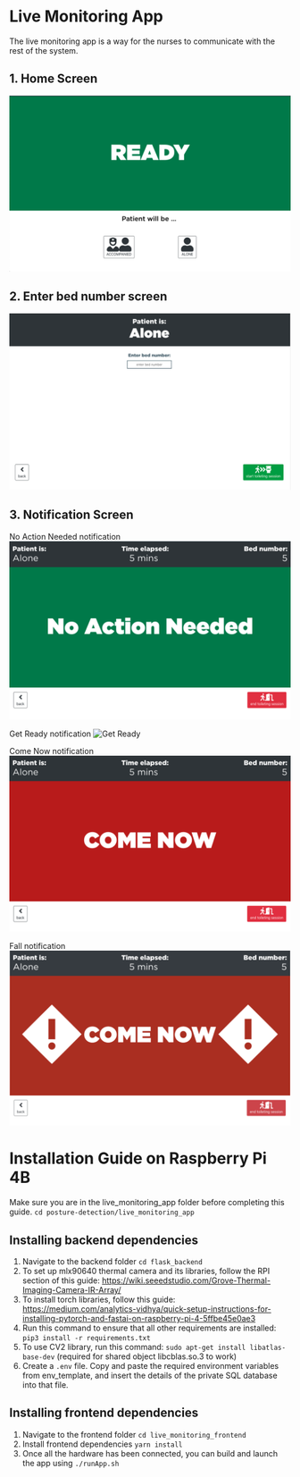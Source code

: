 # Live Monitoring App

The live monitoring app is a way for the nurses to communicate with the rest of the system. 

## 1. Home Screen
![Home Screen](/live_monitoring_app/images/home_screen.png)

## 2. Enter bed number screen
![Enter Bed Number Screen](/live_monitoring_app/images/enter_bed_number.png)

## 3. Notification Screen
No Action Needed notification 
![No Action Needed](/live_monitoring_app/images/no_action_needed.png)

Get Ready notification 
![Get Ready](/main/live_monitoring_app/images/get_ready.png)

Come Now notification 
![Come Now](/live_monitoring_app/images/come_now.png)

Fall notification
![Fall](/live_monitoring_app/images/fall.png)

# Installation Guide on Raspberry Pi 4B

Make sure you are in the live_monitoring_app folder before completing this guide. 
`cd posture-detection/live_monitoring_app`

## Installing backend dependencies 
1. Navigate to the backend folder `cd flask_backend`
2. To set up mlx90640 thermal camera and its libraries, follow the RPI section of this guide: https://wiki.seeedstudio.com/Grove-Thermal-Imaging-Camera-IR-Array/
3. To install torch libraries, follow this guide: https://medium.com/analytics-vidhya/quick-setup-instructions-for-installing-pytorch-and-fastai-on-raspberry-pi-4-5ffbe45e0ae3
4. Run this command to ensure that all other requirements are installed: `pip3 install -r requirements.txt`
5. To use CV2 library, run this command: `sudo apt-get install libatlas-base-dev` (required for shared object libcblas.so.3 to work)
6. Create a `.env` file. Copy and paste the required environment variables from env_template, and insert the details of the private SQL database into that file. 

## Installing frontend dependencies 
1. Navigate to the frontend folder `cd live_monitoring_frontend`
2. Install frontend dependencies `yarn install` 
3. Once all the hardware has been connected, you can build and launch the app using `./runApp.sh`

